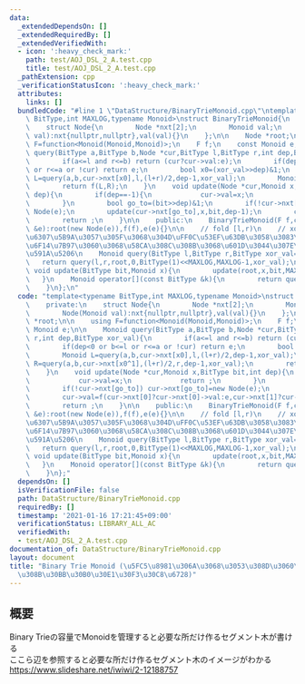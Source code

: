 ```yaml
---
data:
  _extendedDependsOn: []
  _extendedRequiredBy: []
  _extendedVerifiedWith:
  - icon: ':heavy_check_mark:'
    path: test/AOJ_DSL_2_A.test.cpp
    title: test/AOJ_DSL_2_A.test.cpp
  _pathExtension: cpp
  _verificationStatusIcon: ':heavy_check_mark:'
  attributes:
    links: []
  bundledCode: "#line 1 \"DataStructure/BinaryTrieMonoid.cpp\"\ntemplate<typename\
    \ BitType,int MAXLOG,typename Monoid>\nstruct BinaryTrieMonoid{\n    private:\n\
    \    struct Node{\n        Node *nxt[2];\n        Monoid val;\n        Node(Monoid\
    \ val):nxt{nullptr,nullptr},val(val){}\n    };\n\n    Node *root;\n\n    using\
    \ F=function<Monoid(Monoid,Monoid)>;\n    F f;\n    const Monoid e;\n\n    Monoid\
    \ query(BitType a,BitType b,Node *cur,BitType l,BitType r,int dep,BitType xor_val){\n\
    \        if(a<=l and r<=b) return (cur?cur->val:e);\n        if(dep<0 or b<=l\
    \ or r<=a or !cur) return e;\n        bool x0=(xor_val>>dep)&1;\n        Monoid\
    \ L=query(a,b,cur->nxt[x0],l,(l+r)/2,dep-1,xor_val);\n        Monoid R=query(a,b,cur->nxt[x0^1],(l+r)/2,r,dep-1,xor_val);\n\
    \        return f(L,R);\n    }\n    void update(Node *cur,Monoid x,BitType bit,int\
    \ dep){\n        if(dep==-1){\n            cur->val=x;\n            return ;\n\
    \        }\n        bool go_to=(bit>>dep)&1;\n        if(!cur->nxt[go_to]) cur->nxt[go_to]=new\
    \ Node(e);\n        update(cur->nxt[go_to],x,bit,dep-1);\n        cur->val=f(cur->nxt[0]?cur->nxt[0]->val:e,cur->nxt[1]?cur->nxt[1]->val:e);\n\
    \        return ;\n    }\n\n    public:\n    BinaryTrieMonoid(F f,const Monoid\
    \ &e):root(new Node(e)),f(f),e(e){}\n\n    // fold [l,r)\n    // xor_val\u3092\
    \u6307\u5B9A\u3057\u305F\u3068\u304D\uFF0C\u53EF\u63DB\u3058\u3083\u306A\u3044\
    \u6F14\u7B97\u3060\u3068\u58CA\u308C\u308B\u3068\u601D\u3044\u307E\u3059\uFF0E\
    \u591A\u5206\n    Monoid query(BitType l,BitType r,BitType xor_val=0){\n     \
    \   return query(l,r,root,0,BitType(1)<<MAXLOG,MAXLOG-1,xor_val);\n    }\n   \
    \ void update(BitType bit,Monoid x){\n        update(root,x,bit,MAXLOG-1);\n \
    \   }\n    Monoid operator[](const BitType &k){\n        return query(k,k+1);\n\
    \    }\n};\n"
  code: "template<typename BitType,int MAXLOG,typename Monoid>\nstruct BinaryTrieMonoid{\n\
    \    private:\n    struct Node{\n        Node *nxt[2];\n        Monoid val;\n\
    \        Node(Monoid val):nxt{nullptr,nullptr},val(val){}\n    };\n\n    Node\
    \ *root;\n\n    using F=function<Monoid(Monoid,Monoid)>;\n    F f;\n    const\
    \ Monoid e;\n\n    Monoid query(BitType a,BitType b,Node *cur,BitType l,BitType\
    \ r,int dep,BitType xor_val){\n        if(a<=l and r<=b) return (cur?cur->val:e);\n\
    \        if(dep<0 or b<=l or r<=a or !cur) return e;\n        bool x0=(xor_val>>dep)&1;\n\
    \        Monoid L=query(a,b,cur->nxt[x0],l,(l+r)/2,dep-1,xor_val);\n        Monoid\
    \ R=query(a,b,cur->nxt[x0^1],(l+r)/2,r,dep-1,xor_val);\n        return f(L,R);\n\
    \    }\n    void update(Node *cur,Monoid x,BitType bit,int dep){\n        if(dep==-1){\n\
    \            cur->val=x;\n            return ;\n        }\n        bool go_to=(bit>>dep)&1;\n\
    \        if(!cur->nxt[go_to]) cur->nxt[go_to]=new Node(e);\n        update(cur->nxt[go_to],x,bit,dep-1);\n\
    \        cur->val=f(cur->nxt[0]?cur->nxt[0]->val:e,cur->nxt[1]?cur->nxt[1]->val:e);\n\
    \        return ;\n    }\n\n    public:\n    BinaryTrieMonoid(F f,const Monoid\
    \ &e):root(new Node(e)),f(f),e(e){}\n\n    // fold [l,r)\n    // xor_val\u3092\
    \u6307\u5B9A\u3057\u305F\u3068\u304D\uFF0C\u53EF\u63DB\u3058\u3083\u306A\u3044\
    \u6F14\u7B97\u3060\u3068\u58CA\u308C\u308B\u3068\u601D\u3044\u307E\u3059\uFF0E\
    \u591A\u5206\n    Monoid query(BitType l,BitType r,BitType xor_val=0){\n     \
    \   return query(l,r,root,0,BitType(1)<<MAXLOG,MAXLOG-1,xor_val);\n    }\n   \
    \ void update(BitType bit,Monoid x){\n        update(root,x,bit,MAXLOG-1);\n \
    \   }\n    Monoid operator[](const BitType &k){\n        return query(k,k+1);\n\
    \    }\n};"
  dependsOn: []
  isVerificationFile: false
  path: DataStructure/BinaryTrieMonoid.cpp
  requiredBy: []
  timestamp: '2021-01-16 17:21:45+09:00'
  verificationStatus: LIBRARY_ALL_AC
  verifiedWith:
  - test/AOJ_DSL_2_A.test.cpp
documentation_of: DataStructure/BinaryTrieMonoid.cpp
layout: document
title: "Binary Trie Monoid (\u5FC5\u8981\u306A\u3068\u3053\u308D\u3060\u3051\u4F5C\
  \u308B\u30BB\u30B0\u30E1\u30F3\u30C8\u6728)"
---
```


## 概要  
Binary Trieの容量でMonoidを管理すると必要な所だけ作るセグメント木が書ける  
ここら辺を参照すると必要な所だけ作るセグメント木のイメージがわかる https://www.slideshare.net/iwiwi/2-12188757  

